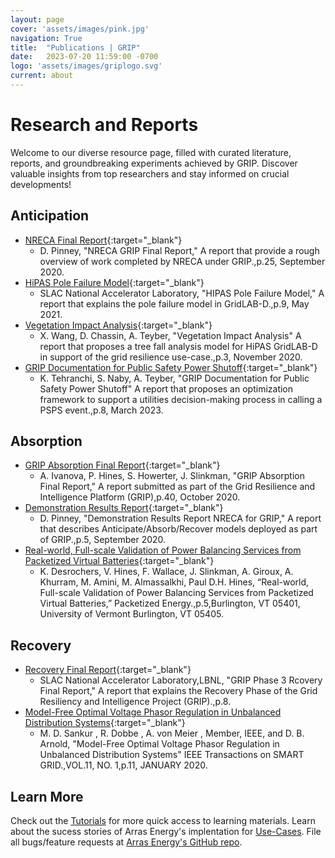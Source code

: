 ```yaml
---
layout: page
cover: 'assets/images/pink.jpg'
navigation: True
title:  "Publications | GRIP"
date:   2023-07-20 11:59:00 -0700
logo: 'assets/images/griplogo.svg'
current: about
---
```


# Research and Reports

Welcome to our diverse resource page, filled with curated literature, reports, and groundbreaking experiments achieved by GRIP. Discover valuable insights from top researchers and stay informed on crucial developments!

## Anticipation

- [NRECA Final Report](https://drive.google.com/file/d/1tOCTWIOIKCMOAE3766AuHju7O_afyJa8/view){:target="_blank"}
    - D. Pinney, "NRECA GRIP Final Report," A report that provide a rough overview of work completed by NRECA under GRIP.,p.25, September 2020.
- [HiPAS Pole Failure Model](https://drive.google.com/file/d/1epcC9df_z6yaL7eezMjbm1KdT4l8_VKH/view){:target="_blank"}
    - SLAC National Accelerator Laboratory, "HIPAS Pole Failure Model," A report that explains the pole failure model in GridLAB-D.,p.9, May 2021. 
- [Vegetation Impact Analysis](https://drive.google.com/file/d/1Xfy23y0q2PBriluHL3BvC0yFd2qlPy2C/view){:target="_blank"}
    - X. Wang, D. Chassin, A. Teyber, "Vegetation Impact Analysis" A report that proposes a tree fall analysis model for HiPAS GridLAB-D in support of the grid resilience use-case.,p.3, November 2020. 
- [GRIP Documentation for Public Safety Power Shutoff](https://drive.google.com/file/d/1YfBP2OohKLTiVjmeRGacsz7d-0U-1wtq/view){:target="_blank"}
    - K. Tehranchi, S. Naby, A. Teyber, "GRIP Documentation for Public Safety Power Shutoff" A report that proposes an optimization framework to support a utilities decision-making process in calling a PSPS event.,p.8, March 2023. 

## Absorption
- [GRIP Absorption Final Report](https://drive.google.com/file/d/1kvqdpN7BP9eI4z2_bbcpNOl-S6LE4FX1/view){:target="_blank"}
    - A. Ivanova, P. Hines, S. Howerter, J. Slinkman, "GRIP Absorption Final Report," A report submitted as part of the Grid Resilience and Intelligence Platform (GRIP),p.40, October 2020. 
- [Demonstration Results Report](https://drive.google.com/file/d/1GLrXejbAerim_lYnJ5rLcNJZSatyyby5/view){:target="_blank"}
    - D. Pinney, "Demonstration Results Report NRECA for GRIP," A report that describes Anticipate/Absorb/Recover models deployed as part of GRIP.,p.5, September 2020. 
- [Real-world, Full-scale Validation of Power Balancing Services from Packetized Virtual Batteries](https://ieeexplore.ieee.org/document/8791628){:target="_blank"}
    - K. Desrochers, V. Hines, F. Wallace, J. Slinkman, A. Giroux, A. Khurram, M. Amini, M. Almassalkhi, Paul D.H. Hines, “Real-world, Full-scale Validation of Power Balancing Services from Packetized Virtual Batteries,” Packetized Energy.,p.5,Burlington, VT 05401, University of Vermont Burlington, VT 05405.

## Recovery
- [Recovery Final Report](https://drive.google.com/file/d/12Vtj5m_ySWongeI7Rj6lE7cmHqb_0mst/view){:target="_blank"}
    - SLAC National Accelerator Laboratory,LBNL, "GRIP Phase 3 Rcovery Final Report," A report that explains the Recovery Phase of the Grid Resiliency and Intelligence Project (GRIP).,p.8.
- [Model-Free Optimal Voltage Phasor Regulation in Unbalanced Distribution Systems](https://drive.google.com/file/d/1jHZxqsKxJBEMGOLAqmsfekUJ54m7cEHy/view?usp=sharing){:target="_blank"}
    - M. D. Sankur , R. Dobbe , A. von Meier , Member, IEEE, and D. B. Arnold, "Model-Free Optimal Voltage Phasor Regulation in Unbalanced Distribution Systems" IEEE Transactions on SMART GRID.,VOL.11, NO. 1,p.11, JANUARY 2020.

## Learn More
Check out the [Tutorials](https://arras-energy.github.io/static-website/tutorials/) for more quick access to learning materials. Learn about the sucess stories of Arras Energy's implentation for [Use-Cases](https://arras-energy.github.io/static-website/use-cases/). File all bugs/feature requests at [Arras Energy's GitHub repo](https://github.com/arras-energy).

[Tutorials]:  https://arras-energy.github.io/static-website/tutorials/
[Reports]:   https://arras-energy.github.io/static-website/literature/ 
[Use-Cases]:  https://arras-energy.github.io/static-website/use-cases/ 
[Arras Energy's GitHub repo]: https://github.com/arras-energy